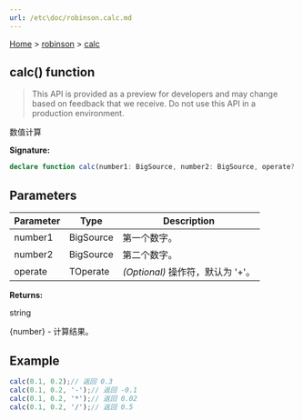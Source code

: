 ```yaml
---
url: /etc\doc/robinson.calc.md
---
```

[Home](./index.md) > [robinson](./robinson.md) > [calc](./robinson.calc.md)

## calc() function

> This API is provided as a preview for developers and may change based on feedback that we receive. Do not use this API in a production environment.

数值计算

**Signature:**

```typescript
declare function calc(number1: BigSource, number2: BigSource, operate?: TOperate): string;
```

## Parameters

|  Parameter | Type | Description |
|  --- | --- | --- |
|  number1 | BigSource | 第一个数字。 |
|  number2 | BigSource | 第二个数字。 |
|  operate | TOperate | *(Optional)* 操作符，默认为 '+'。 |

**Returns:**

string

{number} - 计算结果。

## Example

```javascript
calc(0.1, 0.2);// 返回 0.3
calc(0.1, 0.2, '-');// 返回 -0.1
calc(0.1, 0.2, '*');// 返回 0.02
calc(0.1, 0.2, '/');// 返回 0.5
```

